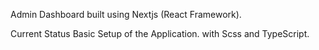 Admin Dashboard built using Nextjs (React Framework).

Current Status Basic Setup of the Application. with Scss and TypeScript.
